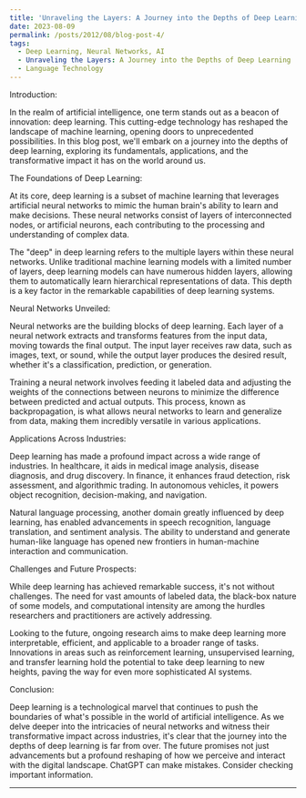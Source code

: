 ```yaml
---
title: 'Unraveling the Layers: A Journey into the Depths of Deep Learning'
date: 2023-08-09
permalink: /posts/2012/08/blog-post-4/
tags:
  - Deep Learning, Neural Networks, AI
  - Unraveling the Layers: A Journey into the Depths of Deep Learning
  - Language Technology
---
```

Introduction:

In the realm of artificial intelligence, one term stands out as a beacon of innovation: deep learning. This cutting-edge technology has reshaped the landscape of machine learning, opening doors to unprecedented possibilities. In this blog post, we'll embark on a journey into the depths of deep learning, exploring its fundamentals, applications, and the transformative impact it has on the world around us.

The Foundations of Deep Learning:

At its core, deep learning is a subset of machine learning that leverages artificial neural networks to mimic the human brain's ability to learn and make decisions. These neural networks consist of layers of interconnected nodes, or artificial neurons, each contributing to the processing and understanding of complex data.

The "deep" in deep learning refers to the multiple layers within these neural networks. Unlike traditional machine learning models with a limited number of layers, deep learning models can have numerous hidden layers, allowing them to automatically learn hierarchical representations of data. This depth is a key factor in the remarkable capabilities of deep learning systems.

Neural Networks Unveiled:

Neural networks are the building blocks of deep learning. Each layer of a neural network extracts and transforms features from the input data, moving towards the final output. The input layer receives raw data, such as images, text, or sound, while the output layer produces the desired result, whether it's a classification, prediction, or generation.

Training a neural network involves feeding it labeled data and adjusting the weights of the connections between neurons to minimize the difference between predicted and actual outputs. This process, known as backpropagation, is what allows neural networks to learn and generalize from data, making them incredibly versatile in various applications.

Applications Across Industries:

Deep learning has made a profound impact across a wide range of industries. In healthcare, it aids in medical image analysis, disease diagnosis, and drug discovery. In finance, it enhances fraud detection, risk assessment, and algorithmic trading. In autonomous vehicles, it powers object recognition, decision-making, and navigation.

Natural language processing, another domain greatly influenced by deep learning, has enabled advancements in speech recognition, language translation, and sentiment analysis. The ability to understand and generate human-like language has opened new frontiers in human-machine interaction and communication.

Challenges and Future Prospects:

While deep learning has achieved remarkable success, it's not without challenges. The need for vast amounts of labeled data, the black-box nature of some models, and computational intensity are among the hurdles researchers and practitioners are actively addressing.

Looking to the future, ongoing research aims to make deep learning more interpretable, efficient, and applicable to a broader range of tasks. Innovations in areas such as reinforcement learning, unsupervised learning, and transfer learning hold the potential to take deep learning to new heights, paving the way for even more sophisticated AI systems.

Conclusion:

Deep learning is a technological marvel that continues to push the boundaries of what's possible in the world of artificial intelligence. As we delve deeper into the intricacies of neural networks and witness their transformative impact across industries, it's clear that the journey into the depths of deep learning is far from over. The future promises not just advancements but a profound reshaping of how we perceive and interact with the digital landscape.
ChatGPT can make mistakes. Consider checking important information.

------
